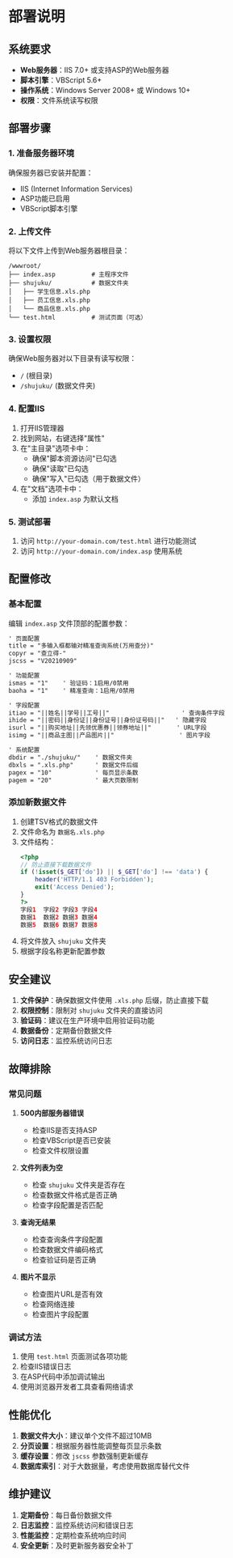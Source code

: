 # 部署说明

## 系统要求

- **Web服务器**：IIS 7.0+ 或支持ASP的Web服务器
- **脚本引擎**：VBScript 5.6+
- **操作系统**：Windows Server 2008+ 或 Windows 10+
- **权限**：文件系统读写权限

## 部署步骤

### 1. 准备服务器环境

确保服务器已安装并配置：
- IIS (Internet Information Services)
- ASP功能已启用
- VBScript脚本引擎

### 2. 上传文件

将以下文件上传到Web服务器根目录：
```
/wwwroot/
├── index.asp          # 主程序文件
├── shujuku/           # 数据文件夹
│   ├── 学生信息.xls.php
│   ├── 员工信息.xls.php
│   └── 商品信息.xls.php
└── test.html          # 测试页面（可选）
```

### 3. 设置权限

确保Web服务器对以下目录有读写权限：
- `/` (根目录)
- `/shujuku/` (数据文件夹)

### 4. 配置IIS

1. 打开IIS管理器
2. 找到网站，右键选择"属性"
3. 在"主目录"选项卡中：
   - 确保"脚本资源访问"已勾选
   - 确保"读取"已勾选
   - 确保"写入"已勾选（用于数据文件）
4. 在"文档"选项卡中：
   - 添加 `index.asp` 为默认文档

### 5. 测试部署

1. 访问 `http://your-domain.com/test.html` 进行功能测试
2. 访问 `http://your-domain.com/index.asp` 使用系统

## 配置修改

### 基本配置

编辑 `index.asp` 文件顶部的配置参数：

```asp
' 页面配置
title = "多输入框都输对精准查询系统(万用查分)"
copyr = "查立得-"
jscss = "V20210909"

' 功能配置
ismas = "1"    ' 验证码：1启用/0禁用
baoha = "1"    ' 精准查询：1启用/0禁用

' 字段配置
itiao = "||姓名||学号||工号||"                    ' 查询条件字段
ihide = "||密码||身份证||身份证号||身份证号码||"   ' 隐藏字段
isurl = "||购买地址||先领优惠券||领券地址||"       ' URL字段
isimg = "||商品主图||产品图片||"                  ' 图片字段

' 系统配置
dbdir = "./shujuku/"    ' 数据文件夹
dbxls = ".xls.php"      ' 数据文件后缀
pagex = "10"            ' 每页显示条数
pagem = "20"            ' 最大页数限制
```

### 添加新数据文件

1. 创建TSV格式的数据文件
2. 文件命名为 `数据名.xls.php`
3. 文件结构：
   ```php
   <?php
   // 防止直接下载数据文件
   if (!isset($_GET['do']) || $_GET['do'] !== 'data') {
       header('HTTP/1.1 403 Forbidden');
       exit('Access Denied');
   }
   ?>
   字段1	字段2	字段3	字段4
   数据1	数据2	数据3	数据4
   数据5	数据6	数据7	数据8
   ```
4. 将文件放入 `shujuku` 文件夹
5. 根据字段名称更新配置参数

## 安全建议

1. **文件保护**：确保数据文件使用 `.xls.php` 后缀，防止直接下载
2. **权限控制**：限制对 `shujuku` 文件夹的直接访问
3. **验证码**：建议在生产环境中启用验证码功能
4. **数据备份**：定期备份数据文件
5. **访问日志**：监控系统访问日志

## 故障排除

### 常见问题

1. **500内部服务器错误**
   - 检查IIS是否支持ASP
   - 检查VBScript是否已安装
   - 检查文件权限设置

2. **文件列表为空**
   - 检查 `shujuku` 文件夹是否存在
   - 检查数据文件格式是否正确
   - 检查字段配置是否匹配

3. **查询无结果**
   - 检查查询条件字段配置
   - 检查数据文件编码格式
   - 检查验证码是否正确

4. **图片不显示**
   - 检查图片URL是否有效
   - 检查网络连接
   - 检查图片字段配置

### 调试方法

1. 使用 `test.html` 页面测试各项功能
2. 检查IIS错误日志
3. 在ASP代码中添加调试输出
4. 使用浏览器开发者工具查看网络请求

## 性能优化

1. **数据文件大小**：建议单个文件不超过10MB
2. **分页设置**：根据服务器性能调整每页显示条数
3. **缓存设置**：修改 `jscss` 参数强制更新缓存
4. **数据库索引**：对于大数据量，考虑使用数据库替代文件

## 维护建议

1. **定期备份**：每日备份数据文件
2. **日志监控**：监控系统访问和错误日志
3. **性能监控**：定期检查系统响应时间
4. **安全更新**：及时更新服务器安全补丁